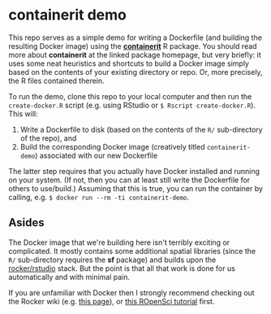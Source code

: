 # containerit demo

This repo serves as a simple demo for writing a Dockerfile (and building the 
resulting Docker image) using the [**containerit**](https://o2r.info/containerit/index.html) 
R package. You should read more about **containerit** at the linked package 
homepage, but very briefly: it uses some neat heuristics and shortcuts to build 
a Docker image simply based on the contents of your existing directory or repo. 
Or, more precisely, the R files contained therein.

To run the demo, clone this repo to your local computer and then run the
`create-docker.R` script (e.g. using RStudio or `$ Rscript create-docker.R`). 
This will: 

1. Write a Dockerfile to disk (based on the contents of the `R/` sub-directory 
of the repo), and 
2. Build the corresponding Docker image (creatively titled `containerit-demo`)
associated with our new Dockerfile

The latter step requires that you actually have Docker installed and running on
your system. (If not, then you can at least still write the Dockerfile for others
to use/build.) Assuming that this is true, you can run the container by calling, 
e.g. `$ docker run --rm -ti containerit-demo`.

## Asides

The Docker image that we're building here isn't terribly exciting or complicated.
It mostly contains some additional spatial libraries (since the `R/` 
sub-directory requires the **sf** package) and builds upon the 
[rocker/rstudio](https://hub.docker.com/r/rocker/rstudio) stack. But the point 
is that all that work is done for us automatically and with minimal pain.

If you are unfamiliar with Docker then I strongly recommend checking out the
Rocker wiki (e.g. 
[this page](https://github.com/rocker-org/rocker/wiki/Using-the-RStudio-image)), 
or [this ROpenSci tutorial](https://ropenscilabs.github.io/r-docker-tutorial/) 
first.
